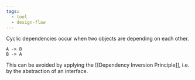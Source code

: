 ```yaml
---
tags:
  - tool
  - design-flaw
---
```

Cyclic dependencies occur when two objects are depending on each other.

```
A -> B
B -> A
```

This can be avoided by applying the [[Dependency Inversion Principle]], i.e. by the abstraction of an interface.
